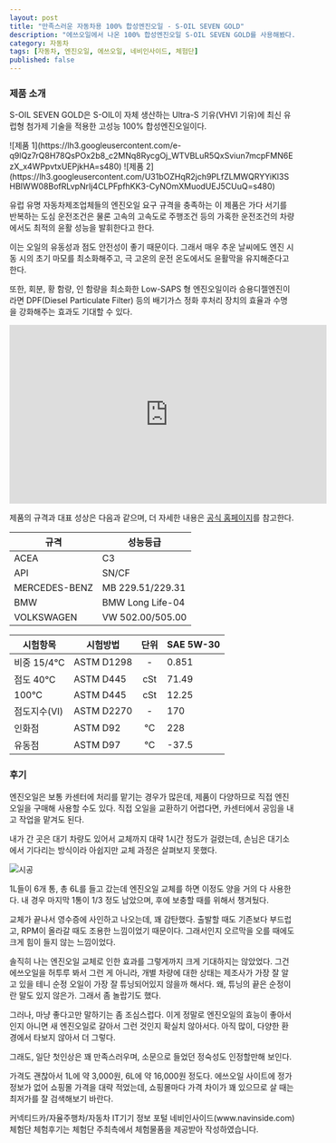 ```yaml
---
layout: post
title: "만족스러운 자동차용 100% 합성엔진오일 - S-OIL SEVEN GOLD"
description: "에쓰오일에서 나온 100% 합성엔진오일 S-OIL SEVEN GOLD를 사용해봤다."
category: 자동차
tags: [자동차, 엔진오일, 에쓰오일, 네비인사이드, 체험단]
published: false
---
```


### 제품 소개

S-OIL SEVEN GOLD은
S-OIL이 자체 생산하는 Ultra-S 기유(VHVI 기유)에
최신 유럽형 첨가제 기술을 적용한
고성능 100% 합성엔진오일이다.

<p class="center" markdown="1">
![제품 1](https://lh3.googleusercontent.com/e-q9lQz7rQ8H78QsPOx2b8_c2MNq8RycgOj_WTVBLuR5QxSviun7mcpFMN6EzX_x4WPpvtxUEPjkHA=s480)
![제품 2](https://lh3.googleusercontent.com/U31bOZHqR2jch9PLfZLMWQRYYiKl3SHBIWW08BofRLvpNrIj4CLPFpfhKK3-CyNOmXMuodUEJ5CUuQ=s480)
</p>

유럽 유명 자동차제조업체들의 엔진오일 요구 규격을 충족하는 이 제품은
가다 서기를 반복하는 도심 운전조건은 물론
고속의 고속도로 주행조건 등의 가혹한 운전조건의 차량에서도
최적의 윤활 성능을 발휘한다고 한다.

이는 오일의 유동성과 점도 안전성이 좋기 때문이다.
그래서 매우 추운 날씨에도 엔진 시동 시의 초기 마모를 최소화해주고,
극 고온의 운전 온도에서도 윤활막을 유지해준다고 한다.

또한, 회분, 황 함량, 인 함량을 최소화한 Low-SAPS 형 엔진오일이라
승용디젤엔진이라면
DPF(Diesel Particulate Filter) 등의 배기가스 정화 후처리 장치의 효율과 수명을 강화해주는 효과도 기대할 수 있다.

<center><iframe width="560" height="315" src="https://www.youtube.com/embed/Gwsq9oFDBzM?rel=0" frameborder="0" allowfullscreen></iframe></center>

제품의 규격과 대표 성상은 다음과 같으며,
더 자세한 내용은 [공식 홈페이지](http://www.s-oil7.com/product/detail.jsp?pid=00005)를 참고한다.

규격          | 성능등급
--------------|------------------
ACEA          | C3 
API           | SN/CF
MERCEDES-BENZ | MB 229.51/229.31
BMW           | BMW Long Life-04
VOLKSWAGEN    | VW 502.00/505.00

시험항목     | 시험방법   | 단위 | SAE 5W-30
-------------|------------|:----:|------------
비중 15/4℃  | ASTM D1298 | -    |   0.851
점도 40℃    | ASTM D445  | cSt  |  71.49
100℃        | ASTM D445  | cSt  |  12.25
점도지수(VI) | ASTM D2270 | -    | 170
인화점       | ASTM D92   | ℃   | 228
유동점       | ASTM D97   | ℃   | -37.5



### 후기

엔진오일은 보통 카센터에 처리를 맡기는 경우가 많은데,
제품이 다양하므로 직접 엔진오일을 구매해 사용할 수도 있다.
직접 오일을 교환하기 어렵다면,
카센터에서 공임을 내고 작업을 맡겨도 된다.

내가 간 곳은 대기 차량도 있어서 교체까지 대략 1시간 정도가 걸렸는데,
손님은 대기소에서 기다리는 방식이라 아쉽지만 교체 과정은 살펴보지 못했다.

![시공](https://lh3.googleusercontent.com/uOriuRlTJW2VnRGhXoG1OEJPx_8mH1HzraPLsKUV3gQro6wOJxvp-jroFjnqoMWAkn2f4q-3yLJTGA=s560)

1L들이 6개 통, 총 6L를 들고 갔는데
엔진오일 교체를 하면 이정도 양을 거의 다 사용한다.
내 경우 마지막 1통이 1/3 정도 남았으며,
후에 보충할 때를 위해서 챙겨뒀다.

교체가 끝나서 영수증에 사인하고 나오는데, 꽤 감탄했다.
출발할 때도 기존보다 부드럽고,
RPM이 올라갈 때도 조용한 느낌이었기 때문이다.
그래서인지 오르막을 오를 때에도 크게 힘이 들지 않는 느낌이었다.

솔직히 나는 엔진오일 교체로 인한 효과를 그렇게까지 크게 기대하지는 않았었다.
그건 에쓰오일을 허투루 봐서 그런 게 아니라,
개별 차량에 대한 상태는 제조사가 가장 잘 알고 있을 테니
순정 오일이 가장 잘 튜닝되어있지 않을까 해서다.
왜, 튜닝의 끝은 순정이란 말도 있지 않은가.
그래서 좀 놀랍기도 했다.

그러나, 마냥 좋다고만 말하기는 좀 조심스럽다.
이게 정말로 엔진오일의 효능이 좋아서인지
아니면 새 엔진오일로 갈아서 그런 것인지 확실치 않아서다.
아직 많이, 다양한 환경에서 타보지 않아서 더 그렇다.

그래도, 일단 첫인상은 꽤 만족스러우며,
소문으로 들었던 정숙성도 인정할만해 보인다.

가격도 괜찮아서 1L에 약 3,000원, 6L에 약 16,000원 정도다.
에쓰오일 사이트에 정가 정보가 없어 쇼핑몰 가격을 대략 적었는데,
쇼핑몰마다 가격 차이가 꽤 있으므로 살 때는 최저가를 잘 검색해보기 바란다.



<div class="im im-info">
커넥티드카/자율주행차/자동차 IT기기 정보 포털 네비인사이드(www.navinside.com) 체험단
체험후기는 체험단 주최측에서 체험물품을 제공받아 작성하였습니다.
</div>
